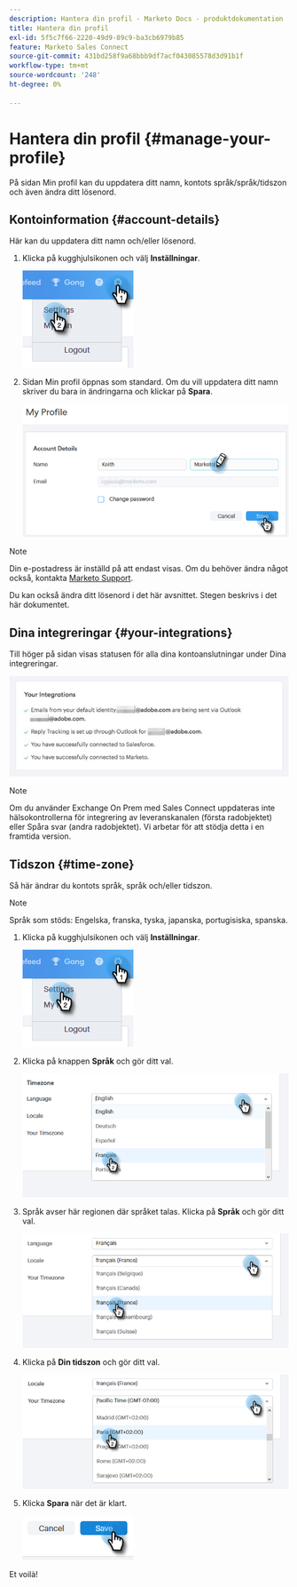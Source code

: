 ```yaml
---
description: Hantera din profil - Marketo Docs - produktdokumentation
title: Hantera din profil
exl-id: 5f5c7f66-2220-49d9-89c9-ba3cb6979b85
feature: Marketo Sales Connect
source-git-commit: 431bd258f9a68bbb9df7acf043085578d3d91b1f
workflow-type: tm+mt
source-wordcount: '248'
ht-degree: 0%

---
```


# Hantera din profil {#manage-your-profile}

På sidan Min profil kan du uppdatera ditt namn, kontots språk/språk/tidszon och även ändra ditt lösenord.

## Kontoinformation {#account-details}

Här kan du uppdatera ditt namn och/eller lösenord.

1. Klicka på kugghjulsikonen och välj **Inställningar**.

   ![](assets/manage-your-profile-1.png)

1. Sidan Min profil öppnas som standard. Om du vill uppdatera ditt namn skriver du bara in ändringarna och klickar på **Spara**.

   ![](assets/manage-your-profile-2.png)

>[!NOTE]
>
>Din e-postadress är inställd på att endast visas. Om du behöver ändra något också, kontakta [Marketo Support](https://nation.marketo.com/t5/Support/ct-p/Support).

Du kan också ändra ditt lösenord i det här avsnittet. Stegen beskrivs i det här dokumentet.

## Dina integreringar {#your-integrations}

Till höger på sidan visas statusen för alla dina kontoanslutningar under Dina integreringar.

![](assets/manage-your-profile-3.png)

>[!NOTE]
>
>Om du använder Exchange On Prem med Sales Connect uppdateras inte hälsokontrollerna för integrering av leveranskanalen (första radobjektet) eller Spåra svar (andra radobjektet). Vi arbetar för att stödja detta i en framtida version.

## Tidszon {#time-zone}

Så här ändrar du kontots språk, språk och/eller tidszon.

>[!NOTE]
>
>Språk som stöds: Engelska, franska, tyska, japanska, portugisiska, spanska.

1. Klicka på kugghjulsikonen och välj **Inställningar**.

   ![](assets/manage-your-profile-4.png)

1. Klicka på knappen **Språk** och gör ditt val.

   ![](assets/manage-your-profile-5.png)

1. Språk avser här regionen där språket talas. Klicka på **Språk** och gör ditt val.

   ![](assets/manage-your-profile-6.png)

1. Klicka på **Din tidszon** och gör ditt val.

   ![](assets/manage-your-profile-7.png)

1. Klicka **Spara** när det är klart.

   ![](assets/manage-your-profile-8.png)

Et voilà!
